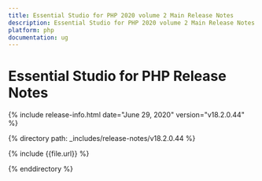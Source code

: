 ```yaml
---
title: Essential Studio for PHP 2020 volume 2 Main Release Notes  
description: Essential Studio for PHP 2020 volume 2 Main Release Notes  
platform: php
documentation: ug
---
```


# Essential Studio for PHP  Release Notes  

{% include release-info.html date="June 29, 2020"  version="v18.2.0.44" %} 


{% directory path: _includes/release-notes/v18.2.0.44 %}

{% include {{file.url}} %}

{% enddirectory %}